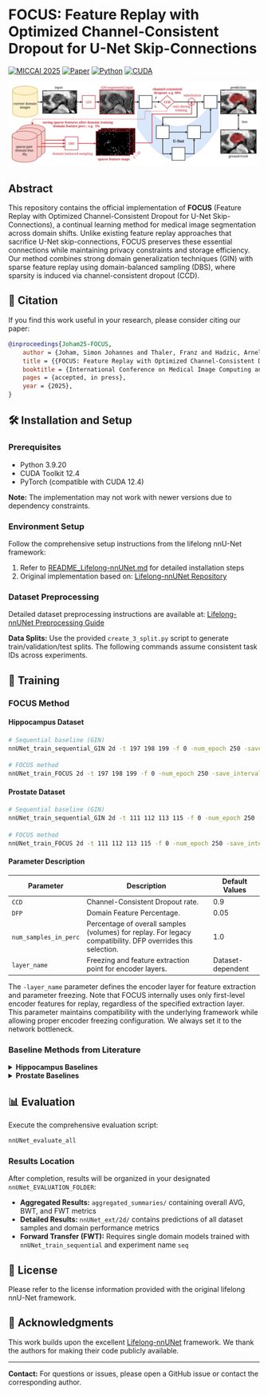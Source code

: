 # FOCUS: Feature Replay with Optimized Channel-Consistent Dropout for U-Net Skip-Connections

[![MICCAI 2025](https://img.shields.io/badge/MICCAI-2025-blue.svg)](https://conferences.miccai.org/2025/en/)
[![Paper](https://img.shields.io/badge/Paper-Accepted-green.svg)]()
[![Python](https://img.shields.io/badge/Python-3.9-blue.svg)](https://www.python.org/downloads/release/python-390/)
[![CUDA](https://img.shields.io/badge/CUDA-12.4-green.svg)](https://developer.nvidia.com/cuda-toolkit)

![FOCUS Overview](figures/FOCUS_overview_poster.png)

## Abstract

This repository contains the official implementation of **FOCUS** (Feature Replay with Optimized Channel-Consistent Dropout for U-Net Skip-Connections), a continual learning method for medical image segmentation across domain shifts. Unlike existing feature replay approaches that sacrifice U-Net skip-connections, FOCUS preserves these essential connections while maintaining privacy constraints and storage efficiency. Our method combines strong domain generalization techniques (GIN) with sparse feature replay using domain-balanced sampling (DBS), where sparsity is induced via channel-consistent dropout (CCD). 

## 📝 Citation

If you find this work useful in your research, please consider citing our paper:

```bibtex
@inproceedings{Joham25-FOCUS,
    author = {Joham, Simon Johannes and Thaler, Franz and Hadzic, Arnela and Urschler, Martin},
    title = {{FOCUS: Feature Replay with Optimized Channel-Consistent Dropout for U-Net Skip-Connections}},
    booktitle = {International Conference on Medical Image Computing and Computer Assisted Intervention (MICCAI) 2025, Daejeon, South Korea},
    pages = {accepted, in press},
    year = {2025},
}
```

## 🛠️ Installation and Setup

### Prerequisites

- Python 3.9.20
- CUDA Toolkit 12.4
- PyTorch (compatible with CUDA 12.4)

**Note:** The implementation may not work with newer versions due to dependency constraints.

### Environment Setup

Follow the comprehensive setup instructions from the lifelong nnU-Net framework:

1. Refer to [README_Lifelong-nnUNet.md](README_Lifelong-nnUNet.md) for detailed installation steps
2. Original implementation based on: [Lifelong-nnUNet Repository](https://github.com/MECLabTUDA/Lifelong-nnUNet/tree/cl_vae)

### Dataset Preprocessing

Detailed dataset preprocessing instructions are available at:
[Lifelong-nnUNet Preprocessing Guide](https://github.com/MECLabTUDA/Lifelong-nnUNet/tree/cl_vae)

**Data Splits:** Use the provided `create_3_split.py` script to generate train/validation/test splits. The following commands assume consistent task IDs across experiments.

## 🚀 Training

### FOCUS Method
#### Hippocampus Dataset

```bash
# Sequential baseline (GIN)
nnUNet_train_sequential_GIN 2d -t 197 198 199 -f 0 -num_epoch 250 -save_interval 25 -s seg_outputs --store_csv -d 0 --exp_name seq_GIN

# FOCUS method
nnUNet_train_FOCUS 2d -t 197 198 199 -f 0 -num_epoch 250 -save_interval 25 -s seg_outputs --store_csv -layer_name conv_blocks_context.3 -num_samples_in_perc 1.0 -d 0 -seed 1 -CCD 0.9 -DFP 0.05 --exp_name focus
```

#### Prostate Dataset

```bash
# Sequential baseline (GIN)
nnUNet_train_sequential_GIN 2d -t 111 112 113 115 -f 0 -num_epoch 250 -save_interval 25 -s seg_outputs --store_csv -d 0 --exp_name seq_GIN

# FOCUS method
nnUNet_train_FOCUS 2d -t 111 112 113 115 -f 0 -num_epoch 250 -save_interval 25 -s seg_outputs --store_csv -layer_name conv_blocks_context.6 -num_samples_in_perc 1.0 -d 0 -seed 1 -CCD 0.9 -DFP 0.05 --exp_name focus
```

#### Parameter Description

| Parameter | Description                                                                                                 | Default Values |
|-----------|-------------------------------------------------------------------------------------------------------------|----------------|
| `CCD` | Channel-Consistent Dropout rate.                                                                            | 0.9 |
| `DFP` | Domain Feature Percentage.                                                                                  | 0.05 |
| `num_samples_in_perc` | Percentage of overall samples (volumes) for replay. For legacy compatibility. DFP overrides this selection. | 1.0 |
| `layer_name` | Freezing and feature extraction point for encoder layers.                                                   | Dataset-dependent |

The `-layer_name` parameter defines the encoder layer for feature extraction and parameter freezing. Note that FOCUS internally uses only first-level encoder features for replay, regardless of the specified extraction layer. This parameter maintains compatibility with the underlying framework while allowing proper encoder freezing configuration. We always set it to the network bottleneck.

### Baseline Methods from Literature

<details>
<summary><strong>Hippocampus Baselines</strong></summary>

```bash
# Single domain models
nnUNet_train_sequential 2d -t 197 -f 0 -num_epoch 250 -save_interval 25 -s seg_outputs --store_csv -d 0 --exp_name seq
nnUNet_train_sequential 2d -t 198 -f 0 -num_epoch 250 -save_interval 25 -s seg_outputs --store_csv -d 0 --exp_name seq
nnUNet_train_sequential 2d -t 199 -f 0 -num_epoch 250 -save_interval 25 -s seg_outputs --store_csv -d 0 --exp_name seq

# Continual learning baselines
nnUNet_train_sequential 2d -t 197 198 199 -f 0 -num_epoch 250 -save_interval 25 -s seg_outputs --store_csv -d 0 --exp_name seq
nnUNet_train_ewc 2d -t 197 198 199 -f 0 -num_epoch 250 -save_interval 25 -s seg_outputs --store_csv -d 0 --exp_name ewc
nnUNet_train_mib 2d -t 197 198 199 -f 0 -num_epoch 250 -save_interval 25 -s seg_outputs --store_csv -d 0 --exp_name mib
nnUNet_train_TED 2d -t 197 198 199 -f 0 -num_epoch 250 -save_interval 25 -s seg_outputs --store_csv -d 0 -ted_lambda 1e-3 --exp_name ted_1e-3
nnUNet_train_vae_rehearsal_no_skips_condition_on_both 2d -t 197 198 199 -f 0 -num_epoch 250 -save_interval 25 -s seg_outputs --store_csv -d 0 1 -layer_name conv_blocks_context.3 -num_samples_in_perc 1.0 --exp_name ccVAE
```

</details>

<details>
<summary><strong>Prostate Baselines</strong></summary>

```bash
# Single domain models
nnUNet_train_sequential 2d -t 111 -f 0 -num_epoch 250 -save_interval 25 -s seg_outputs --store_csv -d 0 --exp_name seq
nnUNet_train_sequential 2d -t 112 -f 0 -num_epoch 250 -save_interval 25 -s seg_outputs --store_csv -d 0 --exp_name seq
nnUNet_train_sequential 2d -t 113 -f 0 -num_epoch 250 -save_interval 25 -s seg_outputs --store_csv -d 0 --exp_name seq
nnUNet_train_sequential 2d -t 115 -f 0 -num_epoch 250 -save_interval 25 -s seg_outputs --store_csv -d 0 --exp_name seq

# Continual learning baselines
nnUNet_train_sequential 2d -t 111 112 113 115 -f 0 -num_epoch 250 -save_interval 25 -s seg_outputs --store_csv -d 0 --exp_name seq
nnUNet_train_ewc 2d -t 111 112 113 115 -f 0 -num_epoch 250 -save_interval 25 -s seg_outputs --store_csv -d 0 --exp_name ewc
nnUNet_train_mib 2d -t 111 112 113 115 -f 0 -num_epoch 250 -save_interval 25 -s seg_outputs --store_csv -d 0 --exp_name mib
nnUNet_train_TED 2d -t 111 112 113 115 -f 0 -num_epoch 250 -save_interval 25 -s seg_outputs --store_csv -d 0 -ted_lambda 1e-1 --exp_name ted_1e-1
nnUNet_train_vae_rehearsal_no_skips_condition_on_both 2d -t 111 112 113 115 -f 0 -num_epoch 250 -save_interval 25 -s seg_outputs --store_csv -d 0 1 -layer_name conv_blocks_context.6 -num_samples_in_perc 1.0 --exp_name ccVAE
```

</details>

## 📊 Evaluation

Execute the comprehensive evaluation script:

```bash
nnUNet_evaluate_all
```

### Results Location

After completion, results will be organized in your designated `nnUNet_EVALUATION_FOLDER`:

- **Aggregated Results:** `aggregated_summaries/` containing overall AVG, BWT, and FWT metrics
- **Detailed Results:** `nnUNet_ext/2d/` contains predictions of all dataset samples and domain performance metrics
- **Forward Transfer (FWT):** Requires single domain models trained with `nnUNet_train_sequential` and experiment name `seq`

## 📜 License

Please refer to the license information provided with the original lifelong nnU-Net framework.

## 🙏 Acknowledgments

This work builds upon the excellent [Lifelong-nnUNet](https://github.com/MECLabTUDA/Lifelong-nnUNet) framework. We thank the authors for making their code publicly available.

---

**Contact:** For questions or issues, please open a GitHub issue or contact the corresponding author.